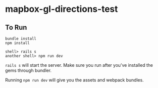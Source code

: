# mapbox-gl-directions-test

## To Run
    bundle install
    npm install

    shell> rails s
    another shell> npm run dev

`rails s` will start the server.  Make sure you run after you've installed the gems through bundler.

Running `npm run dev` will give you the assets and webpack bundles.

